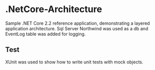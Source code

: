 # .NetCore-Architecture

Sample .NET Core 2.2 reference application, demonstrating a layered application architecture.
Sql Server Northwind was used as a db and EventLog table was added for logging.

## Test

XUnit was used to show how to write unit tests with mock objects.
